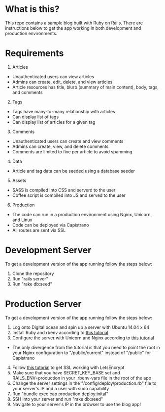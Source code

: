 # What is this?
This repo contains a sample blog built with Ruby on Rails. There are instructions below to get the app working in both development and production environments.

# Requirements
1. Articles
  - Unauthenticated users can view articles
  - Admins can create, edit, delete, and view articles
  - Article resources has title, blurb (summary of main content), body, tags, and comments
2. Tags
  - Tags have many-to-many relationship with articles
  - Can display list of tags
  - Can display list of articles for a given tag
3. Comments
  - Unauthenticated users can create and view comments
  - Admins can create, view, and delete comments
  - Comments are limited to five per article to avoid spamming
4. Data
  - Article and tag data can be seeded using a database seeder
5. Assets
  - SASS is compiled into CSS and serverd to the user
  - Coffee script is compiled into JS and served to the user
6. Production
  - The code can run in a production environment using Nginx, Unicorn, and Linux
  - Code can be deployed via Capistrano
  - All routes are sent via SSL

# Development Server
To get a development version of the app running follow the steps below:

1. Clone the repository
2. Run "rails server"
3. Run "rake db:seed"

# Production Server
To get a development version of the app running follow the steps below:

1. Log onto Digital ocean and spin up a server with Ubuntu 14.04 x 64
2. Install Ruby and rbenv according to [this tutorial](https://www.digitalocean.com/community/tutorials/how-to-install-ruby-on-rails-with-rbenv-on-ubuntu-14-04)
3. Configure the server with Unicorn and Nginx according to [this tutorial](https://www.digitalocean.com/community/tutorials/how-to-deploy-a-rails-app-with-unicorn-and-nginx-on-ubuntu-14-04)
  - The only divergence from the tutorial is that you need to point the root in your Nginx configuration to "/public/current" instead of "/public" for Capistrano
4. Follow [this tutorial](https://www.digitalocean.com/community/tutorials/how-to-secure-nginx-with-let-s-encrypt-on-ubuntu-14-04) to get SSL working with LetsEncrypt
5. Make sure that you have SECRET_KEY_BASE set and RAILS_ENV=production in your .rbenv-vars file in the root of the app
6. Change the server settings in the "/config/deploy/production.rb" file to your server's IP and a user with sudo capability
7. Run "bundle exec cap production deploy:inital"
8. SSH into your server and run "rake db:seed"
9. Navigate to your server's IP in the browser to use the blog app!

